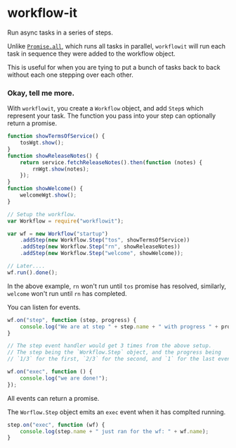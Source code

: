# workflow-it
Run async tasks in a series of steps.

Unlike [`Promise.all`](https://developer.mozilla.org/en-US/docs/Web/JavaScript/Reference/Global_Objects/Promise/all), which runs all tasks in parallel, `workflowit` will run each task in sequence they were added to the workflow object.

This is useful for when you are tying to put a bunch of tasks back to back without each one stepping over each other.

### Okay, tell me more.

With `workflowit`, you create a `Workflow` object, and add `Step`s which represent your task.
The function you pass into your step can optionally return a promise.

```javascript
function showTermsOfService() {
    tosWgt.show();
}
function showReleaseNotes() {
    return service.fetchReleaseNotes().then(function (notes) {
        rnWgt.show(notes);
    });
}
function showWelcome() {
    welcomeWgt.show();
}

// Setup the workflow.
var Workflow = require("workflowit");

var wf = new Workflow("startup")
    .addStep(new Workflow.Step("tos", showTermsOfService))
    .addStep(new Workflow.Step("rn", showReleaseNotes))
    .addStep(new Workflow.Step("welcome", showWelcome));

// Later....
wf.run().done();
```

In the above example, `rn` won't run until `tos` promise has resolved, similarly, `welcome` won't run until `rn` has completed.

You can listen for events.

```javascript
wf.on("step", function (step, progress) {
    console.log("We are at step " + step.name + " with progress " + progress);
}

// The step event handler would get 3 times from the above setup.
// The step being the `Workflow.Step` object, and the progress being
// `1/3` for the first, `2/3` for the second, and `1` for the last event.

wf.on("exec", function () {
    console.log("we are done!");
});
```

All events can return a promise.

The `Worflow.Step` object emits an `exec` event when it has complted running.

```javascript
step.on("exec", function (wf) {
    console.log(step.name + " just ran for the wf: " + wf.name);
}
```
